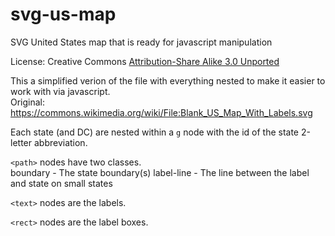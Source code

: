 # svg-us-map
SVG United States map that is ready for javascript manipulation

License: Creative Commons [Attribution-Share Alike 3.0 Unported](https://creativecommons.org/licenses/by-sa/3.0/deed.en)

This a simplified verion of the file with everything nested to make it easier to work with via javascript.\
Original: https://commons.wikimedia.org/wiki/File:Blank_US_Map_With_Labels.svg

Each state (and DC) are nested within a `g` node with the id of the state 2-letter abbreviation.

`<path>` nodes have two classes.\
boundary - The state boundary(s)
label-line - The line between the label and state on small states

`<text>` nodes are the labels.

`<rect>` nodes are the label boxes.
